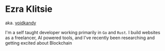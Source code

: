 # Ezra Klitsie
aka. [voidkandy](https://www.voidkandy.space)


I'm a self taught developer working primarily in `Go` and `Rust`. I build websites as a freelancer, AI powered tools, and I've recently been researching and getting excited about Blockchain




<!--
**voidKandy/voidKandy** is a ✨ _special_ ✨ repository because its `README.md` (this file) appears on your GitHub profile.

Here are some ideas to get you started:


- 🌱 I’m currently learning ...
- 👯 I’m looking to collaborate on ...
- 🤔 I’m looking for help with ...
- 💬 Ask me about ...
- 📫 How to reach me: ...
- 😄 Pronouns: ...
- ⚡ Fun fact: ...
-->
